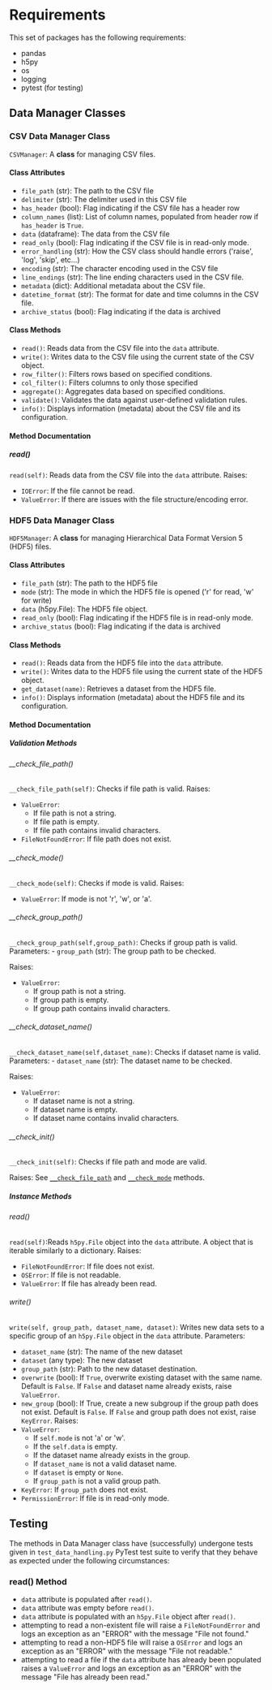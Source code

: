 # Requirements

This set of packages has the following requirements:
- pandas
- h5py
- os
- logging
- pytest (for testing)

## Data Manager Classes
### CSV Data Manager Class
`CSVManager`: A **class** for managing CSV files.
#### Class Attributes
- `file_path` (str): The path to the CSV file
- `delimiter` (str): The delimiter used in this CSV file
- `has_header` (bool): Flag indicating if the CSV file has a header row
- `column_names` (list): List of column names, populated from header row if `has_header` is `True`.
- `data` (dataframe): The data from the CSV file
- `read_only` (bool): Flag indicating if the CSV file is in read-only mode.
- `error_handling` (str): How the CSV class should handle errors ('raise', 'log', 'skip', etc...)
- `encoding` (str): The character encoding used in the CSV file
- `line_endings` (str): The line ending characters used in the CSV file.
- `metadata` (dict): Additional metadata about the CSV file.
- `datetime_format` (str): The format for date and time columns in the CSV file.
- `archive_status` (bool): Flag indicating if the data is archived

#### Class Methods
- `read()`: Reads data from the CSV file into the `data` attribute. 
- `write()`: Writes data to the CSV file using the current state of the CSV object. 
- `row_filter()`: Filters rows based on specified conditions. 
- `col_filter()`: Filters columns to only those specified
- `aggregate()`: Aggregates data based on specified conditions. 
- `validate()`: Validates the data against user-defined validation rules.
- `info()`: Displays information (metadata) about the CSV file and its configuration.

#### Method Documentation
##### read()
`read(self)`: Reads data from the CSV file into the `data` attribute.
Raises: 
- `IOError`: If the file cannot be read.
- `ValueError`: If there are issues with the file structure/encoding error.

### HDF5 Data Manager Class

`HDF5Manager`: A **class** for managing Hierarchical Data Format Version 5 (HDF5)  files.

#### Class Attributes 
- `file_path` (str): The path to the HDF5 file
- `mode` (str): The mode in which the HDF5 file is opened ('r' for read, 'w' for write)
- `data` (h5py.File): The HDF5 file object.
- `read_only` (bool): Flag indicating if the HDF5 file is in read-only mode.
- `archive_status` (bool): Flag indicating if the data is archived

#### Class Methods
- `read()`: Reads data from the HDF5 file into the `data` attribute. 
- `write()`: Writes data to the HDF5 file using the current state of the HDF5 object. 
- `get_dataset(name)`: Retrieves a dataset from the HDF5 file.
- `info()`: Displays information (metadata) about the HDF5 file and its configuration.

#### Method Documentation
##### Validation Methods
###### __check_file_path()
`__check_file_path(self)`: Checks if file path is valid.
Raises:
- `ValueError`: 
    - If file path is not a string.
    - If file path is empty.
    - If file path contains invalid characters.
- `FileNotFoundError`: If file path does not exist.

###### __check_mode()
`__check_mode(self)`: Checks if mode is valid.
Raises:
 - `ValueError`: If mode is not 'r', 'w', or 'a'.

###### __check_group_path()
`__check_group_path(self,group_path)`: Checks if group path is valid.
Parameters:
    - `group_path` (str): The group path to be checked.

Raises:
- `ValueError`: 
    - If group path is not a string.
    - If group path is empty.
    - If group path contains invalid characters.

###### __check_dataset_name()
`__check_dataset_name(self,dataset_name)`: Checks if dataset name is valid.
Parameters:
    - `dataset_name` (str): The dataset name to be checked.

Raises:
- `ValueError`: 
    - If dataset name is not a string.
    - If dataset name is empty.
    - If dataset name contains invalid characters.

###### __check_init()
`__check_init(self)`: Checks if file path and mode are valid.

Raises:
See [`__check_file_path`](#__check_file_path) and [`__check_mode`](#__check_mode) methods.

    
##### Instance Methods
###### read()
`read(self)`:Reads `h5py.File` object into the `data` attribute. A object that is iterable similarly to a dictionary.
Raises:
- `FileNotFoundError`: If file does not exist.
- `OSError`: If file is not readable.
- `ValueError`: If file has already been read.

###### write()
`write(self, group_path, dataset_name, dataset)`: Writes new data sets to a specific group of an `h5py.File` object in the `data` attribute.
Parameters:
- `dataset_name` (str): The name of the new dataset
- `dataset` (any type): The new dataset
- `group_path` (str): Path to the new dataset destination.
- `overwrite` (bool): If `True`, overwrite existing dataset with the same name. Default is `False`.
                If `False` and dataset name already exists, raise `ValueError`.
- `new_group` (bool): If True, create a new subgroup if the group path does not exist. Default is       `False`. If `False` and group path does not exist, raise `KeyError`.
Raises:
- `ValueError`:
    - If `self.mode` is not 'a' or 'w'.
    - If the `self.data` is empty.
    - If the dataset name already exists in the group.
    - If `dataset_name` is not a valid dataset name.
    - If `dataset` is empty or `None`.
    - If `group_path` is not a valid group path.
- `KeyError`: If `group_path` does not exist.
- `PermissionError`: If file is in read-only mode.

## Testing
The methods in Data Manager class have (successfully) undergone tests given in `test_data_handling.py` PyTest test suite to verify that they behave as expected under the following circumstances:
### read() Method
- `data` attribute is populated after `read()`.
- `data` attribute was empty before `read()`.
- `data` attribute is populated with an `h5py.File` object after `read()`.
- attempting to read a non-existent file will raise a `FileNotFoundError` and logs an exception as an "ERROR" with the message "File not found."
- attempting to read a non-HDF5 file will raise a `OSError` and logs an exception as an "ERROR" with the message "File not readable."
- attempting to read a file if the `data` attribute has already been populated raises a `ValueError` and logs an exception as an "ERROR" with the message "File has already been read."


